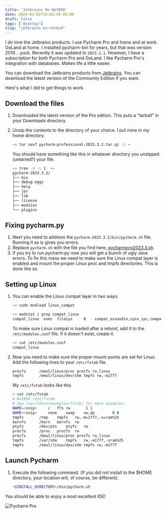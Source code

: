 ```yaml
---
title: 'Jetbrains On NetBSD'
date: 2024-01-01T19:02:59-05:00
draft: false
tags: ["desktop"]
slug: "jetbrains-on-netbsd"
---
```


I do love the Jetbrains products. I use Pycharm Pro and home and at work. GoLand at home. I installed pycharm-bin for years, but that was version 2019... yuck. Recently it was updated to `2023.2.1`. However, I have a subscription for both Pycharm Pro and GoLand. I like Pycharm Pro's integration with databases. Makes life a little easier.

You can download the Jetbrains products from [Jetbrains](https://jetbrains.com). You can download the latest version of the Community Edition if you want. 

Here's what I did to get things to work.

## Download the files

1. Downloaded the latest version of the Pro edition. This puts a "tarball" in your Downloads directory.
2. Unzip the contents to the directory of your choice. I put mine in my home directory.

    ```bash
    ~> tar xavf pycharm-professional-2023.3.2.tar.gz -C ~
    ```
    
    You should have something like this in whatever directory you unzipped (untarred?) your file.
    
    ```bash
    ~> tree -d -L 1  ~>
    pycharm-2023.3.2/
    ├── bin
    ├── debug-eggs
    ├── help
    ├── jbr
    ├── lib
    ├── license
    ├── modules
    └── plugins
    ```
   
## Fixing pycharm.py

1. Next you need to address the `pycharm-2023.3.2/bin/pycharm.sh` file. Running it as is gives you errors.
2. Replace `pycharm.sh` with the file you find here, [pycharmpro2023.3.sh](https://github.com/rgeorgia/InfinityDesktop/tree/main/create_fvwm_desktop/misc/jetbrains).
3. If you try to run pycharm.py now you will get a bunch of ugly Java errors. To fix this mess we need to make sure the Linux compat layer is enabled and mount the proper Linux proc and tmpfs directories. This is done like so.

## Setting up Linux

1. You can enable the Linux compat layer in two ways.

    ```bash
    ~> sudo modload linux_compat
   
   ~> modstat | grep compat_linux
    compat_linux  exec  filesys  -  0  - compat_ossaudio,sysv_ipc,compat_util,compat_50,compat_43,exec_elf64
    ```
   To make sure Linux compat is loaded after a reboot, add it to the `/etc/modules.conf` file. If it doesn't exist, create it. 

    ```bash
    ~> cat /etc/modules.conf 
    compat_linux
    ```
2. Now you need to make sure the proper mount points are set for Linux. Add the following lines to your `/etc/fstab` file.

    ```bash
    procfs 		/emul/linux/proc procfs ro,linux
    tmpfs 		/emul/linux/dev/shm tmpfs rw,-m1777
    ```
    My `/etc/fstab` looks like this

    ```bash
    > cat /etc/fstab
    # NetBSD /etc/fstab
    # See /usr/share/examples/fstab/ for more examples.
    NAME=<snip>		/	ffs	rw		 1 1
    NAME=<snip>		none	swap	sw,dp		 0 0
    tmpfs		/tmp	tmpfs	rw,-m=1777,-s=ram%25
    kernfs		/kern	kernfs	rw
    ptyfs		/dev/pts	ptyfs	rw
    procfs		/proc	procfs	rw
    procfs 		/emul/linux/proc procfs ro,linux
    tmpfs		/var/shm	tmpfs	rw,-m1777,-sram%25
    tmpfs 		/emul/linux/dev/shm tmpfs rw,-m1777
    ```
   
## Launch Pycharm 

1. Execute the following command. (If you did not install to the $HOME directory, your location will, of course, be different).

   ```bash
   <$INSTALL_DIRECTORY>/bin/pycharm.sh
   ```

You should be able to enjoy a most excellent IDE!

![Pycharm Pro](/images/pycharmpro.png)
